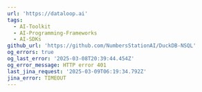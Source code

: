 ```yaml
---
url: 'https://dataloop.ai'
tags:
  - AI-Toolkit
  - AI-Programming-Frameworks
  - AI-SDKs
github_url: 'https://github.com/NumbersStationAI/DuckDB-NSQL'
og_errors: true
og_last_error: '2025-03-08T20:39:44.454Z'
og_error_message: HTTP error 401
last_jina_request: '2025-03-09T06:19:34.792Z'
jina_error: TIMEOUT
---
```


